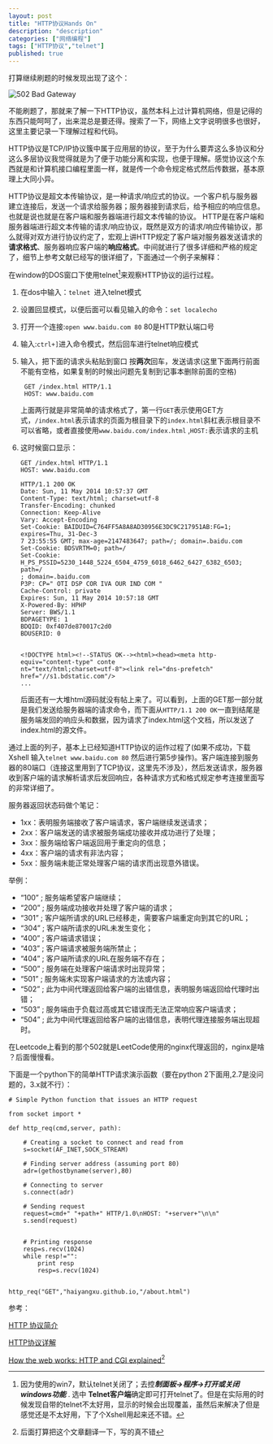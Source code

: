 ```yaml
---
layout: post
title: "HTTP协议Hands On"
description: "description"
categories: ["网络编程"]
tags: ["HTTP协议","telnet"]
published: true
---
```


打算继续刷题的时候发现出现了这个：

![502 Bad Gateway][1]

不能刷题了，那就来了解一下HTTP协议，虽然本科上过计算机网络，但是记得的东西只能呵呵了，出来混总是要还得。搜索了一下，网络上文字说明很多也很好，这里主要记录一下理解过程和代码。

HTTP协议是TCP/IP协议簇中属于应用层的协议，至于为什么要弄这么多协议和分这么多层协议我觉得就是为了便于功能分离和实现，也便于理解。感觉协议这个东西就是和计算机接口编程里面一样，就是传一个命令规定格式然后传数据，基本原理上大同小异。

HTTP协议是超文本传输协议，是一种请求/响应式的协议。一个客户机与服务器建立连接后，发送一个请求给服务器；服务器接到请求后，给予相应的响应信息。也就是说也就是在客户端和服务器端进行超文本传输的协议。
HTTP是在客户端和服务器端进行超文本传输的请求/响应协议，既然是双方的请求/响应传输协议，那么就得对双方进行协议约定了，宏观上讲HTTP规定了客户端对服务器发送请求的**请求格式**、服务器响应客户端的**响应格式**。中间就进行了很多详细和严格的规定了，细节上参考文献已经写的很详细了，下面通过一个例子来解释：

在window的DOS窗口下使用telnet[^1]来观察HTTP协议的运行过程。

 1. 在dos中输入：`telnet `进入telnet模式
 2. 设置回显模式，以便后面可以看见输入的命令：`set localecho ` 
 3. 打开一个连接:`open www.baidu.com 80` 80是HTTP默认端口号
 4. 输入:`ctrl+]`进入命令模式，然后回车进行telnet响应模式
 5. 输入，把下面的请求头粘贴到窗口 按**两次**回车，发送请求(这里下面两行前面不能有空格，如果复制的时候出问题先复制到记事本删除前面的空格)

         GET /index.html HTTP/1.1
         HOST: www.baidu.com
         
    上面两行就是非常简单的请求格式了，第一行`GET`表示使用GET方式，`/index.html`表示请求的页面为根目录下的`index.html`斜杠表示根目录不可以省略，或者直接使用`www.baidu.com/index.html` ,`HOST:`表示请求的主机
    
 6. 这时候窗口显示：
 
        GET /index.html HTTP/1.1
        HOST: www.baidu.com
        
        HTTP/1.1 200 OK
        Date: Sun, 11 May 2014 10:57:37 GMT
        Content-Type: text/html; charset=utf-8
        Transfer-Encoding: chunked
        Connection: Keep-Alive
        Vary: Accept-Encoding
        Set-Cookie: BAIDUID=C764FF5A8A8AD30956E3DC9C217951AB:FG=1; expires=Thu, 31-Dec-3
        7 23:55:55 GMT; max-age=2147483647; path=/; domain=.baidu.com
        Set-Cookie: BDSVRTM=0; path=/
        Set-Cookie: H_PS_PSSID=5230_1448_5224_6504_4759_6018_6462_6427_6382_6503; path=/
        ; domain=.baidu.com
        P3P: CP=" OTI DSP COR IVA OUR IND COM "
        Cache-Control: private
        Expires: Sun, 11 May 2014 10:57:18 GMT
        X-Powered-By: HPHP
        Server: BWS/1.1
        BDPAGETYPE: 1
        BDQID: 0xf407de870017c2d0
        BDUSERID: 0
        
        
        <!DOCTYPE html><!--STATUS OK--><html><head><meta http-equiv="content-type" conte
        nt="text/html;charset=utf-8"><link rel="dns-prefetch" href="//s1.bdstatic.com"/>
        ...


    后面还有一大堆html源码就没有帖上来了。可以看到，上面的GET那一部分就是我们发送给服务器端的请求命令，而下面从`HTTP/1.1 200 OK`一直到结尾是服务端发回的响应头和数据，因为请求了index.html这个文档，所以发送了index.html的源文件。
    
通过上面的列子，基本上已经知道HTTP协议的运作过程了(如果不成功，下载Xshell 输入`telnet www.baidu.com 80` 然后进行第5步操作)。客户端连接到服务器的80端口（连接这里用到了TCP协议，这里先不涉及），然后发送请求，服务器收到客户端的请求解析请求后发回响应，各种请求方式和格式规定参考连接里面写的非常详细了。

服务器返回状态码做个笔记：

 - 1xx：表明服务端接收了客户端请求，客户端继续发送请求；
 - 2xx：客户端发送的请求被服务端成功接收并成功进行了处理；  
 - 3xx：服务端给客户端返回用于重定向的信息；   
 - 4xx：客户端的请求有非法内容； 
 - 5xx：服务端未能正常处理客户端的请求而出现意外错误。

 
举例：

 -  “100”  ; 服务端希望客户端继续； 
 -  “200”  ; 服务端成功接收并处理了客户端的请求；
 -  “301”  ; 客户端所请求的URL已经移走，需要客户端重定向到其它的URL； 
 -  “304”  ; 客户端所请求的URL未发生变化； 
 -  “400”  ; 客户端请求错误； 
 -  “403”  ; 客户端请求被服务端所禁止； 
 -  “404”  ; 客户端所请求的URL在服务端不存在； 
 -  “500”  ; 服务端在处理客户端请求时出现异常； 
 -  “501”  ; 服务端未实现客户端请求的方法或内容； 
 -  “502”  ; 此为中间代理返回给客户端的出错信息，表明服务端返回给代理时出错； 
 -  “503”  ; 服务端由于负载过高或其它错误而无法正常响应客户端请求；
 -  “504”  ; 此为中间代理返回给客户端的出错信息，表明代理连接服务端出现超时。

在Leetcode上看到的那个502就是LeetCode使用的nginx代理返回的，nginx是啥 ？后面慢慢看。

下面是一个python下的简单HTTP请求演示函数（要在python 2下面用,2.7是没问题的，3.x就不行）：

    # Simple Python function that issues an HTTP request
    
    from socket import *
    
    def http_req(cmd,server, path):
    
        # Creating a socket to connect and read from
        s=socket(AF_INET,SOCK_STREAM)
    
        # Finding server address (assuming port 80)
        adr=(gethostbyname(server),80)
    
        # Connecting to server
        s.connect(adr)
    
        # Sending request
        request=cmd+" "+path+" HTTP/1.0\nHOST: "+server+"\n\n"
        s.send(request)
        
    
        # Printing response
        resp=s.recv(1024)
        while resp!="":
            print resp
            resp=s.recv(1024)
    
    
    http_req("GET","haiyangxu.github.io,"/about.html")



参考：

[HTTP 协议简介][2]  

[HTTP协议详解][3]

[How the web works: HTTP and CGI explained][4][^2]

  
  


  [^1]: 因为使用的win7，默认telnet关闭了；去控***制面板->程序->打开或关闭windows功能***  . 选中 **Telnet客户端**确定即可打开telnet了。但是在实际用的时候发现自带的telnet不太好用，显示的时候会出现覆盖，虽然后来解决了但是感觉还是不太好用，下了个Xshell用起来还不错。

[^2]: 后面打算把这个文章翻译一下，写的真不错


  [1]: https://lh3.googleusercontent.com/-zcH1HAcU2wY/U282k-g8NmI/AAAAAAAAAtA/unhHB9jH3_o/s500/~$2%5D%25CCD%5DUO%2828O%7BKR_IXH7.jpg "~$2]%CCD]UO&#40;28O{KR_IXH7.jpg"
  [2]: http://zsxxsz.iteye.com/blog/568250
  [3]: http://blog.csdn.net/gueter/article/details/1524447
  [4]: http://www.garshol.priv.no/download/text/http-tut.html